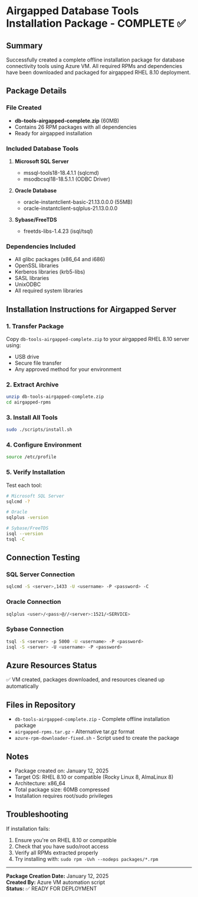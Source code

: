 # Airgapped Database Tools Installation Package - COMPLETE ✅

## Summary
Successfully created a complete offline installation package for database connectivity tools using Azure VM. All required RPMs and dependencies have been downloaded and packaged for airgapped RHEL 8.10 deployment.

## Package Details

### File Created
- **db-tools-airgapped-complete.zip** (60MB)
- Contains 26 RPM packages with all dependencies
- Ready for airgapped installation

### Included Database Tools
1. **Microsoft SQL Server**
   - mssql-tools18-18.4.1.1 (sqlcmd)
   - msodbcsql18-18.5.1.1 (ODBC Driver)
   
2. **Oracle Database** 
   - oracle-instantclient-basic-21.13.0.0.0 (55MB)
   - oracle-instantclient-sqlplus-21.13.0.0.0

3. **Sybase/FreeTDS**
   - freetds-libs-1.4.23 (isql/tsql)

### Dependencies Included
- All glibc packages (x86_64 and i686)
- OpenSSL libraries
- Kerberos libraries (krb5-libs)
- SASL libraries
- UnixODBC
- All required system libraries

## Installation Instructions for Airgapped Server

### 1. Transfer Package
Copy `db-tools-airgapped-complete.zip` to your airgapped RHEL 8.10 server using:
- USB drive
- Secure file transfer
- Any approved method for your environment

### 2. Extract Archive
```bash
unzip db-tools-airgapped-complete.zip
cd airgapped-rpms
```

### 3. Install All Tools
```bash
sudo ./scripts/install.sh
```

### 4. Configure Environment
```bash
source /etc/profile
```

### 5. Verify Installation
Test each tool:
```bash
# Microsoft SQL Server
sqlcmd -?

# Oracle
sqlplus -version

# Sybase/FreeTDS
isql --version
tsql -C
```

## Connection Testing

### SQL Server Connection
```bash
sqlcmd -S <server>,1433 -U <username> -P <password> -C
```

### Oracle Connection
```bash
sqlplus <user>/<pass>@//<server>:1521/<SERVICE>
```

### Sybase Connection
```bash
tsql -S <server> -p 5000 -U <username> -P <password>
isql -S <server> -U <username> -P <password>
```

## Azure Resources Status
✅ VM created, packages downloaded, and resources cleaned up automatically

## Files in Repository
- `db-tools-airgapped-complete.zip` - Complete offline installation package
- `airgapped-rpms.tar.gz` - Alternative tar.gz format
- `azure-rpm-downloader-fixed.sh` - Script used to create the package

## Notes
- Package created on: January 12, 2025
- Target OS: RHEL 8.10 or compatible (Rocky Linux 8, AlmaLinux 8)
- Architecture: x86_64
- Total package size: 60MB compressed
- Installation requires root/sudo privileges

## Troubleshooting

If installation fails:
1. Ensure you're on RHEL 8.10 or compatible
2. Check that you have sudo/root access
3. Verify all RPMs extracted properly
4. Try installing with: `sudo rpm -Uvh --nodeps packages/*.rpm`

---
**Package Creation Date:** January 12, 2025  
**Created By:** Azure VM automation script  
**Status:** ✅ READY FOR DEPLOYMENT
